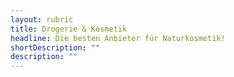 ```yaml
---
layout: rubric
title: Drogerie & Kosmetik
headline: Die besten Anbieter für Naturkosmetik!
shortDescription: ""
description: ""
---
```

